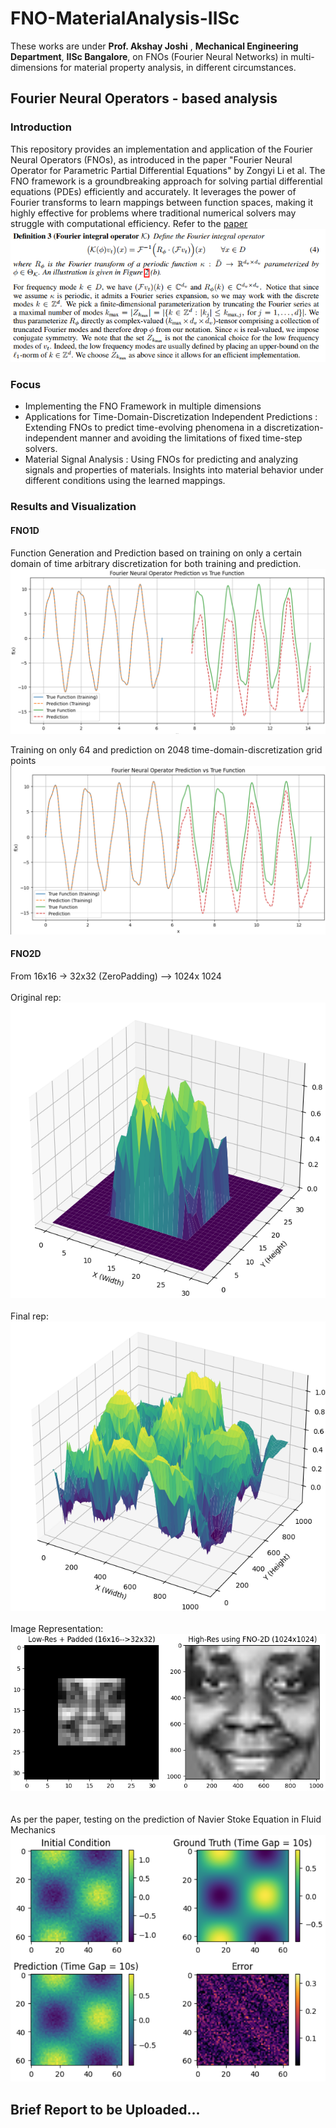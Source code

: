 # FNO-MaterialAnalysis-IISc
These works are under **Prof. Akshay Joshi** , **Mechanical Engineering Department**, **IISc Bangalore**, on FNOs (Fourier Neural Networks) in multi-dimensions for material property analysis, in different circumstances.

## Fourier Neural Operators - based analysis
### Introduction
This repository provides an implementation and application of the Fourier Neural Operators (FNOs), as introduced in the paper "Fourier Neural Operator for Parametric Partial Differential Equations" by Zongyi Li et al. The FNO framework is a groundbreaking approach for solving partial differential equations (PDEs) efficiently and accurately. It leverages the power of Fourier transforms to learn mappings between function spaces, making it highly effective for problems where traditional numerical solvers may struggle with computational efficiency. Refer to the [paper](https://github.com/kaustuv-d/FNO-MaterialAnalysis-IISc/blob/main/fourier_neural_operator_for_pde.pdf)
![Alt](def-fno.png)
### Focus
- Implementing the FNO Framework in multiple dimensions
- Applications for Time-Domain-Discretization Independent Predictions : Extending FNOs to predict time-evolving phenomena in a discretization-independent manner and avoiding the limitations of fixed time-step solvers.
- Material Signal Analysis : Using FNOs for predicting and analyzing signals and properties of materials. Insights into material behavior under different conditions using the learned mappings.

### Results and Visualization
#### FNO1D
Function Generation and Prediction based on training on only a certain domain of time arbitrary discretization for both training and prediction.
![Alt](1D-func_pred.png)

Training on only 64 and prediction on 2048 time-domain-discretization grid points
![Alt](2048_2to4_FNO.png)

#### FNO2D
From 16x16 -> 32x32 (ZeroPadding) --> 1024x 1024<br />
<br />
Original rep: <br />![Alt](fno_res1.png)<br />
<br />
Final rep:<br /> ![Alt](fno_res2.png) <br />
<br />
Image Representation:<br />
![Alt](fno_res3.png)<br />
<br />
<br />
As per the paper, testing on the prediction of Navier Stoke Equation in Fluid Mechanics<br />
![Alt](navierstoke_res1.png)<br />

## Brief Report to be Uploaded...
